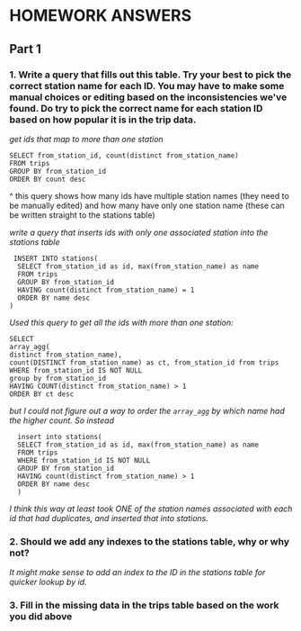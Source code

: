 # HOMEWORK ANSWERS

## Part 1

### 1. Write a query that fills out this table. Try your best to pick the correct station name for each ID. You may have to make some manual choices or editing based on the inconsistencies we've found. Do try to pick the correct name for each station ID based on how popular it is in the trip data.

_get ids that map to more than one station_

```
SELECT from_station_id, count(distinct from_station_name)
FROM trips
GROUP BY from_station_id
ORDER BY count desc
```

^ this query shows how many ids have multiple station names (they need to be manually edited) and how many have only one station name (these can be written straight to the stations table)

_write a query that inserts ids with only one associated station into the stations table_

```
 INSERT INTO stations(
  SELECT from_station_id as id, max(from_station_name) as name
  FROM trips
  GROUP BY from_station_id
  HAVING count(distinct from_station_name) = 1
  ORDER BY name desc
)
```

_Used this query to get all the ids with more than one station:_

```
SELECT
array_agg(
distinct from_station_name),
count(DISTINCT from_station_name) as ct, from_station_id from trips
WHERE from_station_id IS NOT NULL
group by from_station_id
HAVING COUNT(distinct from_station_name) > 1
ORDER BY ct desc
```

_but I could not figure out a way to order the `array_agg` by which name had the higher count. So instead_

```
  insert into stations(
  SELECT from_station_id as id, max(from_station_name) as name
  FROM trips
  WHERE from_station_id IS NOT NULL
  GROUP BY from_station_id
  HAVING count(distinct from_station_name) > 1
  ORDER BY name desc
  )
```

_I think this way at least took ONE of the station names associated with each id that had duplicates, and inserted that into stations._

### 2. Should we add any indexes to the stations table, why or why not?

_It might make sense to add an index to the ID in the stations table for quicker lookup by id._

### 3. Fill in the missing data in the trips table based on the work you did above
